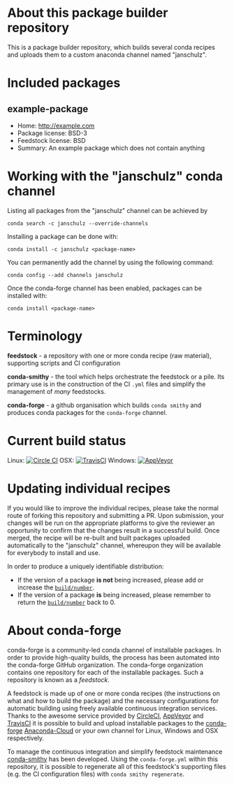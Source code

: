 About this package builder repository
=====================================

This is a package builder repository, which builds several conda recipes and uploads them to a
custom anaconda channel named "janschulz".

Included packages
=================

example-package
---------------

* Home: http://example.com
* Package license: BSD-3
* Feedstock license: BSD
* Summary: An example package which does not contain anything




Working with the "janschulz" conda channel
==========================================

Listing all packages from the "janschulz" channel can be achieved by

```
conda search -c janschulz --override-channels
```

Installing a package can be done with:

```
conda install -c janschulz <package-name>
```


You can permanently add the channel by using the following command:

```
conda config --add channels janschulz
```

Once the conda-forge channel has been enabled, packages can be installed with:

```
conda install <package-name>
```


Terminology
===========

**feedstock** - a repository with one or more conda recipe (raw material), supporting scripts and
                CI configuration

**conda-smithy** - the tool which helps orchestrate the feedstock or a pile.
                   Its primary use is in the construction of the CI ``.yml`` files
                   and simplify the management of *many* feedstocks.

**conda-forge** - a github organisation which builds `conda smithy` and produces conda packages
                  for the `conda-forge` channel.

Current build status
====================
Linux: [![Circle CI](https://circleci.com/gh/JanSchulz/multi-package-feedstock.svg?style=svg)](https://circleci.com/gh/JanSchulz/multi-package-feedstock)
OSX: [![TravisCI](https://travis-ci.org/JanSchulz/multi-package-feedstock.svg?branch=master)](https://travis-ci.org/JanSchulz/multi-package-feedstock)
Windows: [![AppVeyor](https://ci.appveyor.com/api/projects/status/github/JanSchulz/multi-package-feedstock?svg=True)](https://ci.appveyor.com/project/JanSchulz/multi-package-feedstock/branch/master)


Updating individual recipes
===========================

If you would like to improve the individual recipes, please take the normal
route of forking this repository and submitting a PR. Upon submission, your changes will
be run on the appropriate platforms to give the reviewer an opportunity to confirm that the
changes result in a successful build. Once merged, the recipe will be re-built and built packages
uploaded automatically to the "janschulz" channel, whereupon they will be available for
everybody to install and use.


In order to produce a uniquely identifiable distribution:
 * If the version of a package **is not** being increased, please add or increase
   the [``build/number``](http://conda.pydata.org/docs/building/meta-yaml.html#build-number-and-string).
 * If the version of a package **is** being increased, please remember to return
   the [``build/number``](http://conda.pydata.org/docs/building/meta-yaml.html#build-number-and-string)
   back to 0.


About conda-forge
=================

conda-forge is a community-led conda channel of installable packages.
In order to provide high-quality builds, the process has been automated into the
conda-forge GitHub organization. The conda-forge organization contains one repository
for each of the installable packages. Such a repository is known as a *feedstock*.

A feedstock is made up of one or more conda recipes (the instructions on what and how to build
the package) and the necessary configurations for automatic building using freely
available continuous integration services. Thanks to the awesome service provided by
[CircleCI](https://circleci.com/), [AppVeyor](http://www.appveyor.com/)
and [TravisCI](https://travis-ci.org/) it is possible to build and upload installable
packages to the [conda-forge](https://anaconda.org/conda-forge)
[Anaconda-Cloud](http://docs.anaconda.org/) or your own channel for Linux, Windows and OSX
respectively.

To manage the continuous integration and simplify feedstock maintenance
[conda-smithy](http://github.com/conda-forge/conda-smithy) has been developed.
Using the ``conda-forge.yml`` within this repository, it is possible to regenerate all of
this feedstock's supporting files (e.g. the CI configuration files) with ``conda smithy regenerate``.